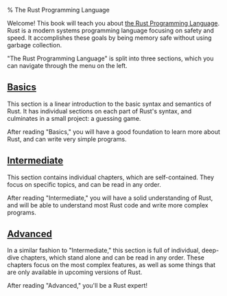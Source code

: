 % The Rust Programming Language

Welcome! This book will teach you about [the Rust Programming
Language](http://www.rust-lang.org/). Rust is a modern systems programming
language focusing on safety and speed. It accomplishes these goals by being
memory safe without using garbage collection.

"The Rust Programming Language" is split into three sections, which you can
navigate through the menu on the left.

<h2 class="section-header"><a href="basic.html">Basics</a></h2>

This section is a linear introduction to the basic syntax and semantics of
Rust. It has individual sections on each part of Rust's syntax, and culminates
in a small project: a guessing game.

After reading "Basics," you will have a good foundation to learn more about
Rust, and can write very simple programs.

<h2 class="section-header"><a href="intermediate.html">Intermediate</a></h2>

This section contains individual chapters, which are self-contained. They focus
on specific topics, and can be read in any order.

After reading "Intermediate," you will have a solid understanding of Rust,
and will be able to understand most Rust code and write more complex programs.

<h2 class="section-header"><a href="advanced.html">Advanced</a></h2>

In a similar fashion to "Intermediate," this section is full of individual,
deep-dive chapters, which stand alone and can be read in any order. These
chapters focus on the most complex features, as well as some things that
are only available in upcoming versions of Rust.

After reading "Advanced," you'll be a Rust expert!
